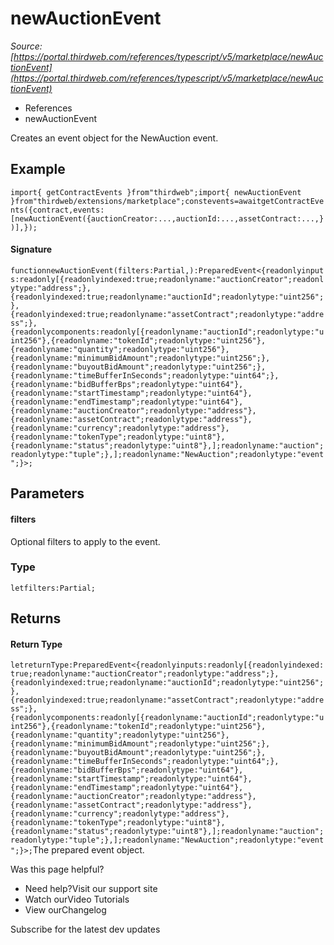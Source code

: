 # newAuctionEvent

*Source: [https://portal.thirdweb.com/references/typescript/v5/marketplace/newAuctionEvent](https://portal.thirdweb.com/references/typescript/v5/marketplace/newAuctionEvent)*

* References
* newAuctionEvent

Creates an event object for the NewAuction event.

## Example

`import{ getContractEvents }from"thirdweb";import{ newAuctionEvent }from"thirdweb/extensions/marketplace";constevents=awaitgetContractEvents({contract,events: [newAuctionEvent({auctionCreator:...,auctionId:...,assetContract:...,})],});`
#### Signature

`functionnewAuctionEvent(filters:Partial,):PreparedEvent<{readonlyinputs:readonly[{readonlyindexed:true;readonlyname:"auctionCreator";readonlytype:"address";},{readonlyindexed:true;readonlyname:"auctionId";readonlytype:"uint256";},{readonlyindexed:true;readonlyname:"assetContract";readonlytype:"address";},{readonlycomponents:readonly[{readonlyname:"auctionId";readonlytype:"uint256"},{readonlyname:"tokenId";readonlytype:"uint256"},{readonlyname:"quantity";readonlytype:"uint256"},{readonlyname:"minimumBidAmount";readonlytype:"uint256";},{readonlyname:"buyoutBidAmount";readonlytype:"uint256";},{readonlyname:"timeBufferInSeconds";readonlytype:"uint64";},{readonlyname:"bidBufferBps";readonlytype:"uint64"},{readonlyname:"startTimestamp";readonlytype:"uint64"},{readonlyname:"endTimestamp";readonlytype:"uint64"},{readonlyname:"auctionCreator";readonlytype:"address"},{readonlyname:"assetContract";readonlytype:"address"},{readonlyname:"currency";readonlytype:"address"},{readonlyname:"tokenType";readonlytype:"uint8"},{readonlyname:"status";readonlytype:"uint8"},];readonlyname:"auction";readonlytype:"tuple";},];readonlyname:"NewAuction";readonlytype:"event";}>;`
## Parameters

#### filters

Optional filters to apply to the event.

### Type

`letfilters:Partial;`
## Returns

#### Return Type

`letreturnType:PreparedEvent<{readonlyinputs:readonly[{readonlyindexed:true;readonlyname:"auctionCreator";readonlytype:"address";},{readonlyindexed:true;readonlyname:"auctionId";readonlytype:"uint256";},{readonlyindexed:true;readonlyname:"assetContract";readonlytype:"address";},{readonlycomponents:readonly[{readonlyname:"auctionId";readonlytype:"uint256"},{readonlyname:"tokenId";readonlytype:"uint256"},{readonlyname:"quantity";readonlytype:"uint256"},{readonlyname:"minimumBidAmount";readonlytype:"uint256";},{readonlyname:"buyoutBidAmount";readonlytype:"uint256";},{readonlyname:"timeBufferInSeconds";readonlytype:"uint64";},{readonlyname:"bidBufferBps";readonlytype:"uint64"},{readonlyname:"startTimestamp";readonlytype:"uint64"},{readonlyname:"endTimestamp";readonlytype:"uint64"},{readonlyname:"auctionCreator";readonlytype:"address"},{readonlyname:"assetContract";readonlytype:"address"},{readonlyname:"currency";readonlytype:"address"},{readonlyname:"tokenType";readonlytype:"uint8"},{readonlyname:"status";readonlytype:"uint8"},];readonlyname:"auction";readonlytype:"tuple";},];readonlyname:"NewAuction";readonlytype:"event";}>;`The prepared event object.

Was this page helpful?

* Need help?Visit our support site
* Watch ourVideo Tutorials
* View ourChangelog

Subscribe for the latest dev updates

